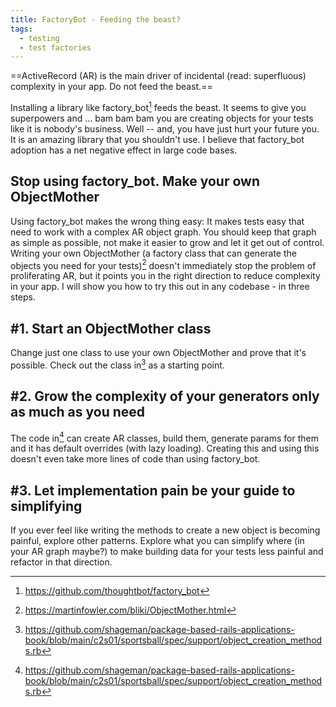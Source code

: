 ```yaml
---
title: FactoryBot - Feeding the beast?
tags:
  - testing
  - test factories
---
```


==ActiveRecord (AR) is the main driver of incidental (read: superfluous) complexity in your app. Do not feed the beast.==
<!--more-->

Installing a library like factory_bot[^1] feeds the beast. It seems to give you superpowers and ... bam bam bam you are creating objects for your tests like it is nobody's business. Well -- and, you have just hurt your future you. It is an amazing library that you shouldn't use.
I believe that factory_bot adoption has a net negative effect in large code bases.

## Stop using factory_bot. Make your own ObjectMother
Using factory_bot makes the wrong thing easy: It makes tests easy that need to work with a complex AR object graph. You should keep that graph as simple as possible, not make it easier to grow and let it get out of control.
Writing your own ObjectMother (a factory class that can generate the objects you need for your tests)[^2]  doesn't immediately stop the problem of proliferating AR, but it points you in the right direction to reduce complexity in your app. I will show you how to try this out in any codebase - in three steps.

## #1. Start an ObjectMother class
Change just one class to use your own ObjectMother and prove that it's possible. Check out the class in[^3] as a starting point.

## #2. Grow the complexity of your generators only as much as you need
The code in[^3] can create AR classes, build them, generate params for them and it has default overrides (with lazy loading). Creating this and using this doesn't even take more lines of code than using factory_bot.

## #3. Let implementation pain be your guide to simplifying
If you ever feel like writing the methods to create a new object is becoming painful, explore other patterns. Explore what you can simplify where (in your AR graph maybe?) to make building data for your tests less painful and refactor in that direction.

[^1]: https://github.com/thoughtbot/factory_bot
[^2]: https://martinfowler.com/bliki/ObjectMother.html
[^3]: https://github.com/shageman/package-based-rails-applications-book/blob/main/c2s01/sportsball/spec/support/object_creation_methods.rb
